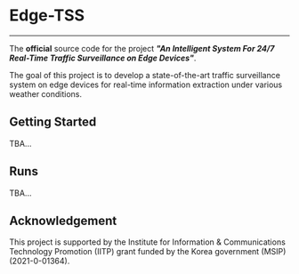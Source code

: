 # Edge-TSS
---

The **official** source code for the project _**"An Intelligent System For 24/7 
Real-Time Traffic Surveillance on Edge Devices"**_.

The goal of this project is to develop a state-of-the-art traffic surveillance 
system on edge devices for real-time information extraction under various 
weather conditions.


## Getting Started
TBA...


## Runs
TBA...


## Acknowledgement
This project is supported by the Institute for Information & Communications 
Technology Promotion (IITP) grant funded by the Korea government (MSIP) 
(2021-0-01364).

